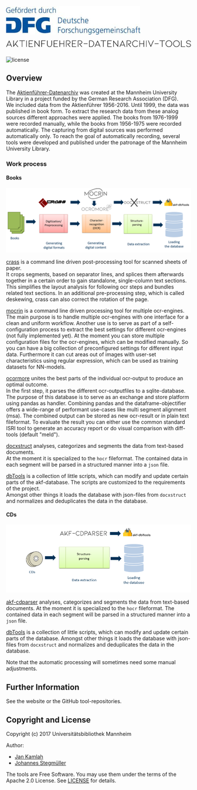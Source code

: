 ![dfg](docs/img/dfg.jpg)
![mocrin](docs/img/akf_logo.png)
========================  
![license](https://img.shields.io/badge/license-Apache%20License%202.0-blue.svg)

Overview
--------
The [Aktienführer-Datenarchiv][archiv-link] was created at the Mannheim University Library 
in a project funded by the German Research Association (DFG).  
We included data from the Aktienführer 1956-2016.
Until 1999, the data was published in book form.
To extract the research data from these analog sources different approaches were applied. 
The books from 1976-1999 were recorded manually, 
while the books from 1956-1975 were recorded automatically. 
The capturing from digital sources was performed automatically only. 
To reach the goal of automatically recording, several tools were developed and 
published under the patronage of the Mannheim University Library.
### Work process 
#### Books
![process](docs/img/Arbeitsschritte_mit_Logos.PNG "Book workflow")

[crass][crass-link] 
is a command line driven post-processing tool for scanned sheets of paper.  
It crops segments, based on separator lines, and
splices them afterwards together in a certain order to gain standalone, 
single-column text sections. This simplifies the layout analysis 
for following ocr steps and bundles related text sections.
In an additional pre-processing step, which is called deskewing, 
crass can also correct the rotation of the page.

[mocrin][mocrin-link]
is a command line driven processing tool for multiple ocr-engines.  
The main purpose is to handle multiple ocr-engines with one interface for 
a clean and uniform workflow. Another use is to serve as part of a self-configuration
process to extract the best settings for different ocr-engines (not fully implemented yet).
At the moment you can store multiple configuration files for the ocr-engines, 
which can be modified manually. So you can have a big collection of preconfigured settings
for different input data.
Furthermore it can cut areas out of images with user-set characteristics 
using regular expression, which can be used as training datasets for NN-models.

[ocormore][ocromore-link] 
unites the best parts of the individual ocr-output to produce an optimal outcome.   
In the first step, it parses the different ocr-outputfiles to a sqlite-database.
The purpose of this database is to serve as an exchange and store platform using 
pandas as handler. Combining pandas and the dataframe-objectifier offers a 
wide-range of performant use-cases like multi segment alignment (msa).
The combined output can be stored as new ocr-result or in plain text fileformat.
To evaluate the result you can either use the common standard ISRI tool 
to generate an accuracy report or do visual comparison with diff-tools (default "meld").

[docxstruct][docxstruct-link] 
analyses, categorizes and segments the data from text-based documents.  
At the moment it is specialized to the `hocr` fileformat. 
The contained data in each segment will be
parsed in a structured manner into a `json` file.

[dbTools][dbTools-link] 
is a collection of little scripts, 
which can modify and update certain parts of the akf-database.
The scripts are customized to the requirements of the project.   
Amongst other things it loads the database with json-files 
from `docxstruct` and normalizes and deduplicates the data in the database.

#### CDs
![process](docs/img/Arbeitsschritte_mit_Logos_CD.PNG "CD workflow")

[akf-cdparser][cdparser-link]
analyses, categorizes and segments the data from text-based documents.
At the moment it is specialized to the `hocr` fileformat. 
The contained data in each segment will be
parsed in a structured manner into a `json` file.

[dbTools][dbTools-link] 
is a collection of little scripts, 
which can modify and update certain parts of the database. 
Amongst other things it loads the database with json-files 
from `docxstruct` and normalizes and deduplicates the data in the database.

Note that the automatic processing will sometimes need some manual adjustments.

Further Information
-------------------
See the website or the GitHub tool-repositories.

Copyright and License
----

Copyright (c) 2017 Universitätsbibliothek Mannheim

Author: 
 * [Jan Kamlah](https://github.com/jkamlah)
 * [Johannes Stegmüller](https://github.com/Hyper-Node)

The tools are Free Software. You may use them under the terms of the Apache 2.0 License.
See [LICENSE](./LICENSE) for details.

[archiv-link]: https://digi.bib.uni-mannheim.de/aktienfuehrer/
[crass-link]: https://github.com/UB-Mannheim/crass
[mocrin-link]: https://github.com/UB-Mannheim/mocrin
[ocromore-link]: https://github.com/UB-Mannheim/ocromore
[docxstruct-link]: https://github.com/UB-Mannheim/docxstruct
[dbTools-link]: https://github.com/UB-Mannheim/akf-dbtools
[cdparser-link]: https://github.com/UB-Mannheim/akf-cdparser